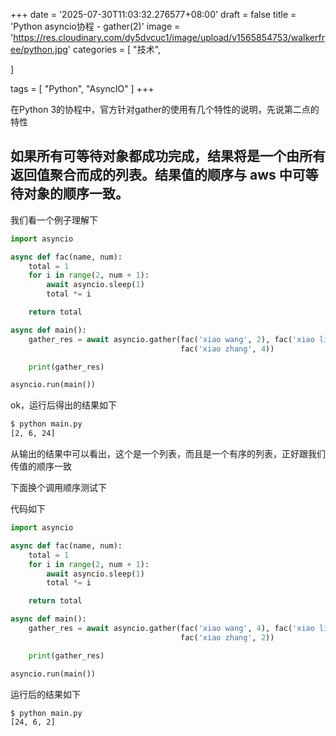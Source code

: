 +++
date = '2025-07-30T11:03:32.276577+08:00'
draft = false
title = 'Python asyncio协程 - gather(2)'
image = 'https://res.cloudinary.com/dy5dvcuc1/image/upload/v1565854753/walkerfree/python.jpg'
categories = [
    "技术",

]

tags = [
    "Python",
    "AsyncIO"
]
+++

在Python 3的协程中，官方针对gather的使用有几个特性的说明，先说第二点的特性

## 如果所有可等待对象都成功完成，结果将是一个由所有返回值聚合而成的列表。结果值的顺序与 aws 中可等待对象的顺序一致。

我们看一个例子理解下

```python
import asyncio

async def fac(name, num):
    total = 1
    for i in range(2, num + 1):
        await asyncio.sleep(1)
        total *= i

    return total

async def main():
    gather_res = await asyncio.gather(fac('xiao wang', 2), fac('xiao li', 3),
                                      fac('xiao zhang', 4))

    print(gather_res)

asyncio.run(main())
```

ok，运行后得出的结果如下

```bash
$ python main.py
[2, 6, 24]
```

从输出的结果中可以看出，这个是一个列表，而且是一个有序的列表，正好跟我们传值的顺序一致

下面换个调用顺序测试下

代码如下

```python
import asyncio

async def fac(name, num):
    total = 1
    for i in range(2, num + 1):
        await asyncio.sleep(1)
        total *= i

    return total

async def main():
    gather_res = await asyncio.gather(fac('xiao wang', 4), fac('xiao li', 3),
                                      fac('xiao zhang', 2))

    print(gather_res)

asyncio.run(main())
```

运行后的结果如下

```bash
$ python main.py
[24, 6, 2]
```
